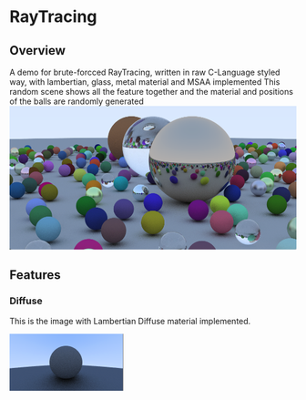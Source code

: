 # RayTracing
## Overview
A demo for brute-forcced RayTracing, written in raw C-Language styled way, with lambertian, glass, metal material and MSAA implemented 
This random scene shows all the feature together and the material and positions of the balls are randomly generated
![image](RayTracer/coverpage.png)

## Features
### Diffuse
This is the image with Lambertian Diffuse material implemented. 

![image](RayTracer/LambertianDiffuse.png)
